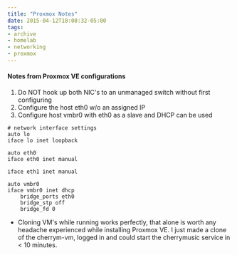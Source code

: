 ```yaml
---
title: "Proxmox Notes"
date: 2015-04-12T18:08:32-05:00
tags:
- archive
- homelab
- networking
- proxmox
---
```


#### Notes from Proxmox VE configurations

1. Do NOT hook up both NIC's to an unmanaged switch without first configuring
2. Configure the host eth0 w/o an assigned IP
3. Configure host vmbr0 with eth0 as a slave and DHCP can be used

```
# network interface settings
auto lo
iface lo inet loopback

auto eth0
iface eth0 inet manual

iface eth1 inet manual

auto vmbr0
iface vmbr0 inet dhcp
	bridge_ports eth0
	bridge_stp off
	bridge_fd 0
```

* Cloning VM's while running works perfectly, that alone is worth any headache
experienced while installing Proxmox VE. I just made a clone of the cherrym-vm, logged in and could start the cherrymusic service in < 10 minutes.
